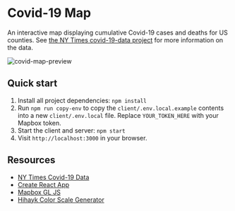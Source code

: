 # Covid-19 Map

An interactive map displaying cumulative Covid-19 cases and deaths for US counties. See [the NY Times covid-19-data project](https://github.com/nytimes/covid-19-data) for more information on the data.

![covid-map-preview](https://user-images.githubusercontent.com/11357045/78850741-c6927e00-79cc-11ea-9702-efcb1b9bb603.gif)

## Quick start

1. Install all project dependencies: `npm install`
1. Run `npm run copy-env` to copy the `client/.env.local.example` contents into a new `client/.env.local` file. Replace `YOUR_TOKEN_HERE` with your Mapbox token.
1. Start the client and server: `npm start`
1. Visit `http://localhost:3000` in your browser.

## Resources
- [NY Times Covid-19 Data](https://github.com/nytimes/covid-19-data)
- [Create React App](https://github.com/facebook/create-react-app)
- [Mapbox GL JS](https://docs.mapbox.com/mapbox-gl-js/)
- [Hihayk Color Scale Generator](https://hihayk.github.io/scale/)